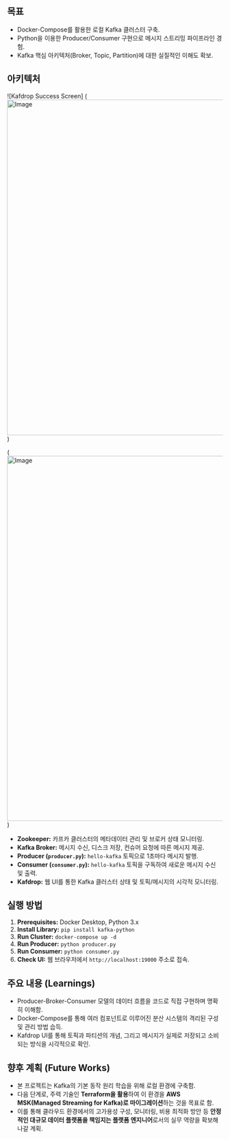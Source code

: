 ## 목표

-   Docker-Compose를 활용한 로컬 Kafka 클러스터 구축.
-   Python을 이용한 Producer/Consumer 구현으로 메시지 스트리밍 파이프라인 경험.
-   Kafka 핵심 아키텍처(Broker, Topic, Partition)에 대한 실질적인 이해도 확보.

## 아키텍처

![Kafdrop Success Screen]
(<img width="1072" height="782" alt="Image" src="https://github.com/user-attachments/assets/3c4221a1-8cb4-4e8f-9509-a0768fc8aa8a" />)

(<img width="1031" height="851" alt="Image" src="https://github.com/user-attachments/assets/0fcadd69-ebc7-4741-8c3d-d9d31aa94607" />)

-   **Zookeeper:** 카프카 클러스터의 메타데이터 관리 및 브로커 상태 모니터링.
-   **Kafka Broker:** 메시지 수신, 디스크 저장, 컨슈머 요청에 따른 메시지 제공.
-   **Producer (`producer.py`):** `hello-kafka` 토픽으로 1초마다 메시지 발행.
-   **Consumer (`consumer.py`):** `hello-kafka` 토픽을 구독하여 새로운 메시지 수신 및 출력.
-   **Kafdrop:** 웹 UI를 통한 Kafka 클러스터 상태 및 토픽/메시지의 시각적 모니터링.

## 실행 방법

1.  **Prerequisites:** Docker Desktop, Python 3.x
2.  **Install Library:** `pip install kafka-python`
3.  **Run Cluster:** `docker-compose up -d`
4.  **Run Producer:** `python producer.py`
5.  **Run Consumer:** `python consumer.py`
6.  **Check UI:** 웹 브라우저에서 `http://localhost:19000` 주소로 접속.

## 주요 내용 (Learnings)

-   Producer-Broker-Consumer 모델의 데이터 흐름을 코드로 직접 구현하며 명확히 이해함.
-   Docker-Compose를 통해 여러 컴포넌트로 이루어진 분산 시스템의 격리된 구성 및 관리 방법 습득.
-   Kafdrop UI를 통해 토픽과 파티션의 개념, 그리고 메시지가 실제로 저장되고 소비되는 방식을 시각적으로 확인.

## 향후 계획 (Future Works)

-   본 프로젝트는 Kafka의 기본 동작 원리 학습을 위해 로컬 환경에 구축함.
-   다음 단계로, 주력 기술인 **Terraform을 활용**하여 이 환경을 **AWS MSK(Managed Streaming for Kafka)로 마이그레이션**하는 것을 목표로 함.
-   이를 통해 클라우드 환경에서의 고가용성 구성, 모니터링, 비용 최적화 방안 등 **안정적인 대규모 데이터 플랫폼을 책임지는 플랫폼 엔지니어**로서의 실무 역량을 확보해 나갈 계획.
